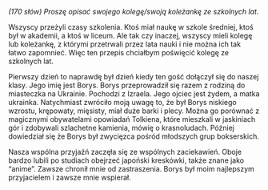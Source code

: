 *(170 słów) Proszę opisać swojego kolegę/swoją koleżankę ze szkolnych lat.*

Wszyscy przeżyli czasy szkolenia. Ktoś miał naukę w szkole średniej, ktoś był w akademii, a ktoś w liceum.
Ale tak czy inaczej, wszyscy mieli kolegę lub koleżankę, z którymi przetrwali przez lata nauki i nie można ich tak łatwo zapomnieć.
Więc ten przepis chciałbym poświęcić kolegę ze szkolnych lat.

Pierwszy dzień to naprawdę był dzień kiedy ten gość dołączył się do naszej klasy. 
Jego imię jest Borys.
Borys przeprowadził się razem z rodziną do miasteczka na Ukrainie.
Pochodzi z Izraela. Jego ojciec jest żydem, a matka ukrainka.
Natychmiast zwróciło moją uwagę to, że był Borys niskiego wzrostu, krępowaty, mięsisty, miał duże barki i plecy. 
Można go porównać z magicznymi obywatelami opowiadań Tolkiena, które mieszkali w jaskiniach gór i zdobywali szlachetne kamienia, mówię o krasnoludach. 
Później dowiedział się że Borys był zwycięzca pośród młodszych grup bokserskich.

Nasza wspólna przyjaźń zaczęła się ze wspólnych zaciekawień. 
Oboje bardzo lubili po studiach obejrzeć japoński kreskówki, także znane jako “anime”. 
Zawsze chronił mnie od zastraszenia. 
Borys był moim najlepszym przyjacielem i zawsze mnie wspierał.
